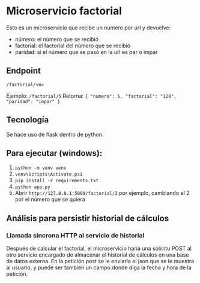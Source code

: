 # Microservicio factorial
Esto es un microservicio que recibe un número por url y devuelve:
- número: el número que se recibió
- factorial: el factorial del número que se recibió
- paridad: si el número que se pasó en la url es par o impar

## Endpoint
`/factorial/<n>`

Ejemplo:
`/factorial/5`
Retorna:
`{ "numero": 5, "factorial": "120", "paridad": "impar" }`

## Tecnología
Se hace uso de flask dentro de python.

## Para ejecutar (windows):
1. `python -m venv venv`
2. `venv\Scripts\Activate.ps1`
3. `pip install -r requirements.txt`
4. `python app.py`
5. Abrir `http://127.0.0.1:5000/factorial/2` por ejemplo, cambiando el 2 por el número que se quiera

## Análisis para persistir historial de cálculos

### Llamada síncrona HTTP al servicio de historial
Después de calcular el factorial, el microservicio haría una solicitu POST al otro servicio encargado de almacenar el historial de cálculos en una base de datos externa. En la petición post se le enviaría el json que se le muestra al usuario, y puede ser también un campo donde diga la fecha y hora de la petición. 




